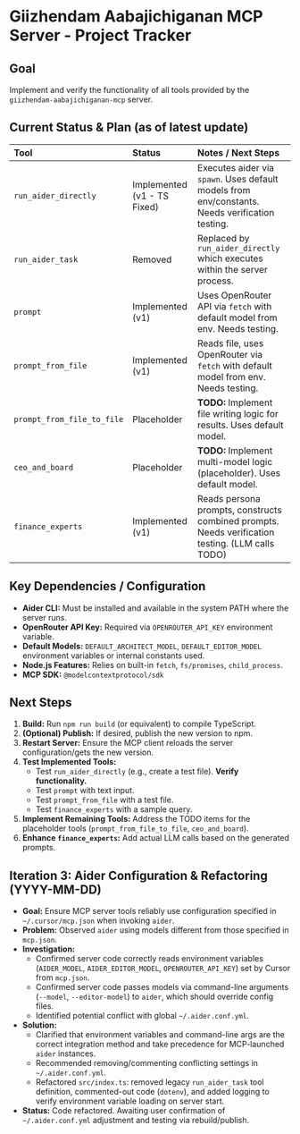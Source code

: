 # Giizhendam Aabajichiganan MCP Server - Project Tracker

## Goal
Implement and verify the functionality of all tools provided by the `giizhendam-aabajichiganan-mcp` server.

## Current Status & Plan (as of latest update)

| Tool                          | Status                     | Notes / Next Steps                                                                                    |
| :---------------------------- | :------------------------- | :---------------------------------------------------------------------------------------------------- |
| `run_aider_directly`          | Implemented (v1 - TS Fixed) | Executes aider via `spawn`. Uses default models from env/constants. Needs verification testing.        |
| `run_aider_task`              | Removed                    | Replaced by `run_aider_directly` which executes within the server process.                           |
| `prompt`                      | Implemented (v1)         | Uses OpenRouter API via `fetch` with default model from env. Needs testing.                     |
| `prompt_from_file`            | Implemented (v1)         | Reads file, uses OpenRouter via `fetch` with default model from env. Needs testing.            |
| `prompt_from_file_to_file`  | Placeholder              | **TODO:** Implement file writing logic for results. Uses default model.                           |
| `ceo_and_board`               | Placeholder              | **TODO:** Implement multi-model logic (placeholder). Uses default model.                            |
| `finance_experts`             | Implemented (v1)         | Reads persona prompts, constructs combined prompts. Needs verification testing. (LLM calls TODO) |

## Key Dependencies / Configuration

*   **Aider CLI:** Must be installed and available in the system PATH where the server runs.
*   **OpenRouter API Key:** Required via `OPENROUTER_API_KEY` environment variable.
*   **Default Models:** `DEFAULT_ARCHITECT_MODEL`, `DEFAULT_EDITOR_MODEL` environment variables or internal constants used.
*   **Node.js Features:** Relies on built-in `fetch`, `fs/promises`, `child_process`.
*   **MCP SDK:** `@modelcontextprotocol/sdk`

## Next Steps

1.  **Build:** Run `npm run build` (or equivalent) to compile TypeScript.
2.  **(Optional) Publish:** If desired, publish the new version to npm.
3.  **Restart Server:** Ensure the MCP client reloads the server configuration/gets the new version.
4.  **Test Implemented Tools:**
    *   Test `run_aider_directly` (e.g., create a test file). **Verify functionality.**
    *   Test `prompt` with text input.
    *   Test `prompt_from_file` with a test file.
    *   Test `finance_experts` with a sample query.
5.  **Implement Remaining Tools:** Address the TODO items for the placeholder tools (`prompt_from_file_to_file`, `ceo_and_board`).
6.  **Enhance `finance_experts`:** Add actual LLM calls based on the generated prompts.

## Iteration 3: Aider Configuration & Refactoring (YYYY-MM-DD)

*   **Goal:** Ensure MCP server tools reliably use configuration specified in `~/.cursor/mcp.json` when invoking `aider`.
*   **Problem:** Observed `aider` using models different from those specified in `mcp.json`.
*   **Investigation:**
    *   Confirmed server code correctly reads environment variables (`AIDER_MODEL`, `AIDER_EDITOR_MODEL`, `OPENROUTER_API_KEY`) set by Cursor from `mcp.json`.
    *   Confirmed server code passes models via command-line arguments (`--model`, `--editor-model`) to `aider`, which should override config files.
    *   Identified potential conflict with global `~/.aider.conf.yml`.
*   **Solution:**
    *   Clarified that environment variables and command-line args are the correct integration method and take precedence for MCP-launched `aider` instances.
    *   Recommended removing/commenting conflicting settings in `~/.aider.conf.yml`.
    *   Refactored `src/index.ts`: removed legacy `run_aider_task` tool definition, commented-out code (`dotenv`), and added logging to verify environment variable loading on server start.
*   **Status:** Code refactored. Awaiting user confirmation of `~/.aider.conf.yml` adjustment and testing via rebuild/publish. 